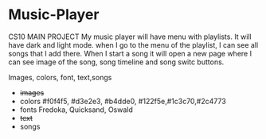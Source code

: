 # Music-Player
CS10 MAIN PROJECT
My music player will have menu with playlists. It will have dark and light mode. when I go to the menu of the playlist, I can see all songs that I add there. When I start a song it will open a new page where I can see image of the song, song timeline and song switc buttons.

Images, colors, font, text,songs 

- <s>images</s>
- colors
  #f0f4f5, #d3e2e3, #b4dde0,
  #122f5e,#1c3c70,#2c4773
- fonts
  Fredoka, Quicksand, Oswald
- <s>text</s>
- songs
